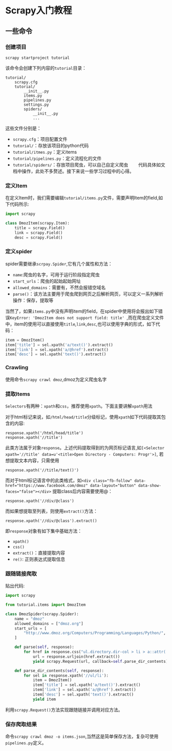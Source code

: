 # Scrapy入门教程

## 一些命令

### 创建项目
```
scrapy startproject tutorial
```
该命令会创建下列内容的`tutorial`目录：　　
```
tutorial/
    scrapy.cfg
    tutorial/
        __init__.py
        items.py
        pipelines.py
        settings.py
        spiders/
            __init__.py
            ...
```
这些文件分别是：　　
* `scrapy.cfg`：项目配置文件
* `tutorial/`：存放该项目的python代码
* `tutorial/itmes.py`：定义items
* `tutorial/pipelines.py`：定义流程化的文件
* `tutorial/spiders/`：存放项目爬虫，可以自己自定义爬虫　　
代码具体如文档中操作，此处不多赘述。接下来说一些学习过程中的心得。  

### 定义Item
在定义Item时，我们需要编辑`tutorial/items.py`文件，需要声明Item的field,如下代码所示:

``` python
import scrapy

class DmozItem(scrapy.Item):
    title = scrapy.Field()
    link = scrapy.Field()
    desc = scrapy.Field()
```
### 定义spider
spider需要继承`scrpay.Spider`,它有几个属性和方法：
* `name`:爬虫的名字，可用于运行阶段指定爬虫
* `start_urls`：爬虫的起始起始网址
* `allowed_domains`：需要有，不然会报错空域名
* `parse()`：该方法主要用于爬虫爬到网页之后解析网页，可以定义一系列解析操作：保存，提取等

当然了，如果`items.py`中没有声明item的field，在spider中使用将会报出如下错误`KeyError: 'DmozItem does not support field: title'
`,而在爬虫定义文件中，item的使用可以直接使用`title`,`link`,`desc`,也可以使用字典的形式，如下代码：

```python
item = DmozItem()
item['title'] = sel.xpath('a/text()').extract()
item['link'] = sel.xpath('a/@href').extract()
item['desc'] = sel.xpath('text()').extract()
```  
### Crawling
使用命令`scrapy crawl dmoz`,dmoz为定义爬虫名字

### 提取Items
`Selectors`有两种：`xpath`和`css`，推荐使用`xpath`。下面主要讲解`xpath`用法　　

对于html标记来说，如`/html/head/title`分级标记，使用`xpath`如下代码提取其包含的内容:
```
response.xpath('/html/head/title')
response.xpath('//title')
```
此类方法属于对象`response`。上述代码提取得到的为网页标记语言,如`[<Selector xpath='//title' data=u'<title>Open Directory - Computers: Progr'>]`,
若想提取文本内容，只需使用 
```
response.xpath('//title/text()')
```
而对于html标记语言中的此类格式，如`<div class="fb-follow" data-href="https://www.facebook.com/dmoz" data-layout="button" data-show-faces="false"></div>`
提取class后内容需要使用@：
```
response.xpath('//div/@class')
```
而如果想提取至列表，则使用`extract()`方法：
```
response.xpath('//div/@class').extract()
```
即`response`对象有如下集中基础方法：
* `xpath()`
* `css()`
* `extract()`：直接提取内容
* `re()`: 正则表达式提取信息

### 跟随链接爬取
贴出代码:
```python
import scrapy

from tutorial.items import DmozItem

class DmozSpider(scrapy.Spider):
    name = "dmoz"
    allowed_domains = ["dmoz.org"]
    start_urls = [
        "http://www.dmoz.org/Computers/Programming/Languages/Python/",
    ]

    def parse(self, response):
        for href in response.css("ul.directory.dir-col > li > a::attr('href')"):
            url = response.urljoin(href.extract())
            yield scrapy.Request(url, callback=self.parse_dir_contents)

    def parse_dir_contents(self, response):
        for sel in response.xpath('//ul/li'):
            item = DmozItem()
            item['title'] = sel.xpath('a/text()').extract()
            item['link'] = sel.xpath('a/@href').extract()
            item['desc'] = sel.xpath('text()').extract()
            yield item
```

利用`scrapy.Request()`方法实现跟随链接并调用对应方法。

### 保存爬取结果
命令`scrapy crawl dmoz -o items.json`,当然这是简单保存方法，复杂可使用`pipelines.py`定义。

